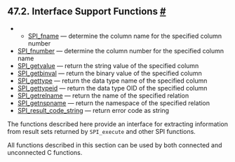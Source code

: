 ## 47.2. Interface Support Functions [#](#SPI-INTERFACE-SUPPORT)

  * *   [SPI\_fname](spi-spi-fname.html) — determine the column name for the specified column number
  * [SPI\_fnumber](spi-spi-fnumber.html) — determine the column number for the specified column name
  * [SPI\_getvalue](spi-spi-getvalue.html) — return the string value of the specified column
  * [SPI\_getbinval](spi-spi-getbinval.html) — return the binary value of the specified column
  * [SPI\_gettype](spi-spi-gettype.html) — return the data type name of the specified column
  * [SPI\_gettypeid](spi-spi-gettypeid.html) — return the data type OID of the specified column
  * [SPI\_getrelname](spi-spi-getrelname.html) — return the name of the specified relation
  * [SPI\_getnspname](spi-spi-getnspname.html) — return the namespace of the specified relation
  * [SPI\_result\_code\_string](spi-spi-result-code-string.html) — return error code as string

The functions described here provide an interface for extracting information from result sets returned by `SPI_execute` and other SPI functions.

All functions described in this section can be used by both connected and unconnected C functions.